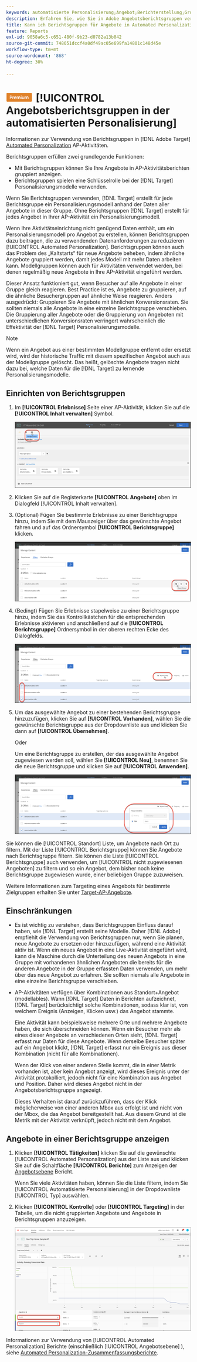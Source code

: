 ```yaml
---
keywords: automatisierte Personalisierung;Angebot;Berichterstellung;Gruppe;Berichtsgruppe;App
description: Erfahren Sie, wie Sie in Adobe Angebotsberichtsgruppen verwenden. [!DNL Target] [!UICONTROL Automated Personalization] Aktivitäten.
title: Kann ich Berichtsgruppen für Angebote in Automated Personalization-Aktivitäten verwenden?
feature: Reports
exl-id: 9058a6c5-c651-480f-9b23-d0782a13b042
source-git-commit: 748051dccf4a0df49ac05e699fa14801c148d45e
workflow-type: tm+mt
source-wordcount: '868'
ht-degree: 30%

---
```


# ![PREMIUM](/help/main/assets/premium.png)[!UICONTROL  Angebotsberichtsgruppen in der automatisierten Personalisierung]

Informationen zur Verwendung von Berichtsgruppen in [!DNL Adobe Target] [Automated Personalization](/help/main/c-activities/t-automated-personalization/automated-personalization.md) AP-Aktivitäten.

Berichtsgruppen erfüllen zwei grundlegende Funktionen:

* Mit Berichtsgruppen können Sie Ihre Angebote in AP-Aktivitätsberichten gruppiert anzeigen.
* Berichtsgruppen spielen eine Schlüsselrolle bei der [!DNL Target] Personalisierungsmodelle verwenden.

Wenn Sie Berichtsgruppen verwenden, [!DNL Target] erstellt für jede Berichtsgruppe ein Personalisierungsmodell anhand der Daten aller Angebote in dieser Gruppe. Ohne Berichtsgruppen [!DNL Target] erstellt für jedes Angebot in Ihrer AP-Aktivität ein Personalisierungsmodell.

Wenn Ihre Aktivitätseinrichtung nicht genügend Daten enthält, um ein Personalisierungsmodell pro Angebot zu erstellen, können Berichtsgruppen dazu beitragen, die zu verwendenden Datenanforderungen zu reduzieren [!UICONTROL Automated Personalization]. Berichtsgruppen können auch das Problem des „Kaltstarts“ für neue Angebote beheben, indem ähnliche Angebote gruppiert werden, damit jedes Modell mit mehr Daten arbeiten kann. Modellgruppen können auch für Aktivitäten verwendet werden, bei denen regelmäßig neue Angebote in Ihre AP-Aktivität eingeführt werden.

Dieser Ansatz funktioniert gut, wenn Besucher auf alle Angebote in einer Gruppe gleich reagieren. Best Practice ist es, Angebote zu gruppieren, auf die ähnliche Besuchergruppen auf ähnliche Weise reagieren. Anders ausgedrückt: Gruppieren Sie Angebote mit ähnlichen Konversionsraten. Sie sollten niemals alle Angebote in eine einzelne Berichtsgruppe verschieben. Die Gruppierung aller Angebote oder die Gruppierung von Angeboten mit unterschiedlichen Konversionsraten verringert wahrscheinlich die Effektivität der [!DNL Target] Personalisierungsmodelle.

>[!NOTE]
>
>Wenn ein Angebot aus einer bestimmten Modellgruppe entfernt oder ersetzt wird, wird der historische Traffic mit diesem spezifischen Angebot auch aus der Modellgruppe gelöscht. Das heißt, gelöschte Angebote tragen nicht dazu bei, welche Daten für die [!DNL Target] zu lernende Personalisierungsmodelle.

## Einrichten von Berichtsgruppen

1. Im **[!UICONTROL Erlebnisse]** Seite einer AP-Aktivität, klicken Sie auf die **[!UICONTROL Inhalt verwalten]** Symbol.

   ![Symbol &quot;Inhalt verwalten&quot;](/help/main/c-reports/assets/ap_manage_content.png)

1. Klicken Sie auf die Registerkarte **[!UICONTROL Angebote]** oben im Dialogfeld [!UICONTROL Inhalt verwalten].
1. (Optional) Fügen Sie bestimmte Erlebnisse zu einer Berichtsgruppe hinzu, indem Sie mit dem Mauszeiger über das gewünschte Angebot fahren und auf das Ordnersymbol **[!UICONTROL Berichtsgruppe]** klicken.

   ![Symbol &quot;Berichtsgruppe&quot;](/help/main/c-reports/assets/ap_manage_content_2.png)

1. (Bedingt) Fügen Sie Erlebnisse stapelweise zu einer Berichtsgruppe hinzu, indem Sie das Kontrollkästchen für die entsprechenden Erlebnisse aktivieren und anschließend auf die **[!UICONTROL Berichtsgruppe]** Ordnersymbol in der oberen rechten Ecke des Dialogfelds.

   ![Symbol &quot;Berichtsgruppe&quot;](/help/main/c-reports/assets/ap_manage_content_3.png)

1. Um das ausgewählte Angebot zu einer bestehenden Berichtsgruppe hinzuzufügen, klicken Sie auf **[!UICONTROL Vorhanden]**, wählen Sie die gewünschte Berichtsgruppe aus der Dropdownliste aus und klicken Sie dann auf **[!UICONTROL Übernehmen]**.

   Oder

   Um eine Berichtsgruppe zu erstellen, der das ausgewählte Angebot zugewiesen werden soll, wählen Sie **[!UICONTROL Neu]**, benennen Sie die neue Berichtsgruppe und klicken Sie auf **[!UICONTROL Anwenden]**.

   ![Neues Symbol zum Erstellen einer neuen Berichtsgruppe](/help/main/c-reports/assets/ap_reporting_groups.png)

Sie können die [!UICONTROL Standort] Liste, um Angebote nach Ort zu filtern. Mit der Liste [!UICONTROL Berichtsgruppe] können Sie Angebote nach Berichtsgruppe filtern. Sie können die Liste [!UICONTROL Berichtsgruppe] auch verwenden, um [!UICONTROL nicht zugewiesenen Angeboten] zu filtern und so ein Angebot, dem bisher noch keine Berichtsgruppe zugewiesen wurde, einer beliebigen Gruppe zuzuweisen.

Weitere Informationen zum Targeting eines Angebots für bestimmte Zielgruppen erhalten Sie unter [Target-AP-Angebote](/help/main/c-activities/t-automated-personalization/ap-target-offers.md#task_F207ED7A41B84FD39BB6FCBFABF4B23E).

## Einschränkungen 

* Es ist wichtig zu verstehen, dass Berichtsgruppen Einfluss darauf haben, wie [!DNL Target] erstellt seine Modelle. Daher [!DNL Adobe] empfiehlt die Verwendung von Berichtsgruppen nur, wenn Sie planen, neue Angebote zu ersetzen oder hinzuzufügen, während eine Aktivität aktiv ist. Wenn ein neues Angebot in eine Live-Aktivität eingeführt wird, kann die Maschine durch die Unterteilung des neuen Angebots in eine Gruppe mit vorhandenen ähnlichen Angeboten die bereits für die anderen Angebote in der Gruppe erfassten Daten verwenden, um mehr über das neue Angebot zu erfahren. Sie sollten niemals alle Angebote in eine einzelne Berichtsgruppe verschieben.

* AP-Aktivitäten verfügen über Kombinationen aus Standort+Angebot (modellables). Wann [!DNL Target] Daten in Berichten aufzeichnet, [!DNL Target] berücksichtigt solche Kombinationen, sodass klar ist, von welchem Ereignis (Anzeigen, Klicken usw.) das Angebot stammte.

   Eine Aktivität kann beispielsweise mehrere Orte und mehrere Angebote haben, die sich überschneiden können. Wenn ein Besucher mehr als eines dieser Angebote an verschiedenen Orten sieht, [!DNL Target] erfasst nur Daten für diese Angebote. Wenn derselbe Besucher später auf ein Angebot klickt, [!DNL Target] erfasst nur ein Ereignis aus dieser Kombination (nicht für alle Kombinationen).

   Wenn der Klick von einer anderen Stelle kommt, die in einer Metrik vorhanden ist, aber kein Angebot anzeigt, wird dieses Ereignis unter der Aktivität protokolliert, jedoch nicht für eine Kombination aus Angebot und Position. Daher wird dieses Angebot nicht in der Angebotsberichtsgruppe angezeigt.

   Dieses Verhalten ist darauf zurückzuführen, dass der Klick möglicherweise von einer anderen Mbox aus erfolgt ist und nicht von der Mbox, die das Angebot bereitgestellt hat. Aus diesem Grund ist die Metrik mit der Aktivität verknüpft, jedoch nicht mit dem Angebot.

## Angebote in einer Berichtsgruppe anzeigen

1. Klicken **[!UICONTROL Tätigkeiten]** klicken Sie auf die gewünschte [!UICONTROL Automated Personalization] aus der Liste aus und klicken Sie auf die Schaltfläche **[!UICONTROL Berichte]** zum Anzeigen der [Angebotsebene](/help/main/c-reports/personalization-reports/reports-ap.md) Bericht.

   Wenn Sie viele Aktivitäten haben, können Sie die Liste filtern, indem Sie [!UICONTROL Automatisierte Personalisierung] in der Dropdownliste [!UICONTROL Typ] auswählen.

1. Klicken **[!UICONTROL Kontrolle]** oder **[!UICONTROL Targeting]** in der Tabelle, um die nicht gruppierten Angebote und Angebote in Berichtsgruppen anzuzeigen.

   ![Angebotsgruppen: Kontrolle und Zielgruppe](/help/main/c-reports/c-report-settings/assets/offer-groups.png)

Informationen zur Verwendung von [!UICONTROL Automated Personalization] Berichte (einschließlich [!UICONTROL Angebotsebene] ), siehe [Automated Personalization-Zusammenfassungsberichte](/help/main/c-reports/personalization-reports/reports-ap.md).


